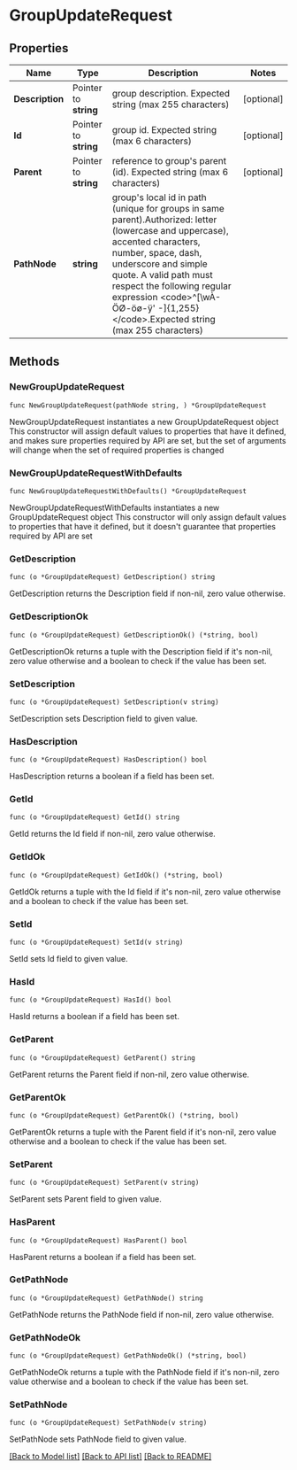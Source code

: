 # GroupUpdateRequest

## Properties

Name | Type | Description | Notes
------------ | ------------- | ------------- | -------------
**Description** | Pointer to **string** | group description. Expected string (max 255 characters) | [optional] 
**Id** | Pointer to **string** | group id. Expected string (max 6 characters) | [optional] 
**Parent** | Pointer to **string** | reference to group&#39;s parent (id). Expected string (max 6 characters) | [optional] 
**PathNode** | **string** | group&#39;s local id in path (unique for groups in same parent).Authorized: letter (lowercase and uppercase), accented characters, number, space, dash, underscore and simple quote. A valid path must respect the following regular expression &lt;code&gt;^[\\wÀ-ÖØ-öø-ÿ&#39; -]{1,255}&lt;/code&gt;.Expected string (max 255 characters) | 

## Methods

### NewGroupUpdateRequest

`func NewGroupUpdateRequest(pathNode string, ) *GroupUpdateRequest`

NewGroupUpdateRequest instantiates a new GroupUpdateRequest object
This constructor will assign default values to properties that have it defined,
and makes sure properties required by API are set, but the set of arguments
will change when the set of required properties is changed

### NewGroupUpdateRequestWithDefaults

`func NewGroupUpdateRequestWithDefaults() *GroupUpdateRequest`

NewGroupUpdateRequestWithDefaults instantiates a new GroupUpdateRequest object
This constructor will only assign default values to properties that have it defined,
but it doesn't guarantee that properties required by API are set

### GetDescription

`func (o *GroupUpdateRequest) GetDescription() string`

GetDescription returns the Description field if non-nil, zero value otherwise.

### GetDescriptionOk

`func (o *GroupUpdateRequest) GetDescriptionOk() (*string, bool)`

GetDescriptionOk returns a tuple with the Description field if it's non-nil, zero value otherwise
and a boolean to check if the value has been set.

### SetDescription

`func (o *GroupUpdateRequest) SetDescription(v string)`

SetDescription sets Description field to given value.

### HasDescription

`func (o *GroupUpdateRequest) HasDescription() bool`

HasDescription returns a boolean if a field has been set.

### GetId

`func (o *GroupUpdateRequest) GetId() string`

GetId returns the Id field if non-nil, zero value otherwise.

### GetIdOk

`func (o *GroupUpdateRequest) GetIdOk() (*string, bool)`

GetIdOk returns a tuple with the Id field if it's non-nil, zero value otherwise
and a boolean to check if the value has been set.

### SetId

`func (o *GroupUpdateRequest) SetId(v string)`

SetId sets Id field to given value.

### HasId

`func (o *GroupUpdateRequest) HasId() bool`

HasId returns a boolean if a field has been set.

### GetParent

`func (o *GroupUpdateRequest) GetParent() string`

GetParent returns the Parent field if non-nil, zero value otherwise.

### GetParentOk

`func (o *GroupUpdateRequest) GetParentOk() (*string, bool)`

GetParentOk returns a tuple with the Parent field if it's non-nil, zero value otherwise
and a boolean to check if the value has been set.

### SetParent

`func (o *GroupUpdateRequest) SetParent(v string)`

SetParent sets Parent field to given value.

### HasParent

`func (o *GroupUpdateRequest) HasParent() bool`

HasParent returns a boolean if a field has been set.

### GetPathNode

`func (o *GroupUpdateRequest) GetPathNode() string`

GetPathNode returns the PathNode field if non-nil, zero value otherwise.

### GetPathNodeOk

`func (o *GroupUpdateRequest) GetPathNodeOk() (*string, bool)`

GetPathNodeOk returns a tuple with the PathNode field if it's non-nil, zero value otherwise
and a boolean to check if the value has been set.

### SetPathNode

`func (o *GroupUpdateRequest) SetPathNode(v string)`

SetPathNode sets PathNode field to given value.



[[Back to Model list]](../README.md#documentation-for-models) [[Back to API list]](../README.md#documentation-for-api-endpoints) [[Back to README]](../README.md)


